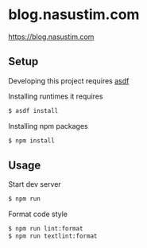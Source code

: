 # blog.nasustim.com

https://blog.nasustim.com

## Setup

Developing this project requires [asdf](https://asdf-vm.com/)

Installing runtimes it requires

```bash
$ asdf install
```

Installing npm packages

```bash
$ npm install
```

## Usage

Start dev server

```bash
$ npm run
```

Format code style

```bash
$ npm run lint:format
$ npm run textlint:format
```